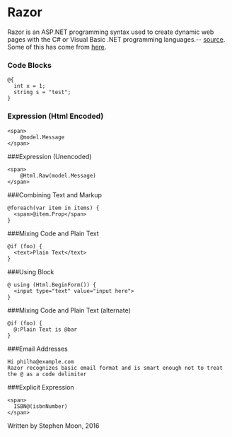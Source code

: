 # Razor

Razor is an ASP.NET programming syntax used to create dynamic web pages with the C# or Visual Basic .NET programming languages.-- 
[source](https://en.wikipedia.org/wiki/ASP.NET_Razor). Some of this has come from [here](http://haacked.com/archive/2011/01/06/razor-syntax-quick-reference.aspx/). 

### Code Blocks
```
@{ 
  int x = 1; 
  string s = "test";
}
```

### Expression (Html Encoded)	
```
<span>
    @model.Message
</span>
```

###Expression (Unencoded)	
```
<span>
    @Html.Raw(model.Message)
</span>
```

###Combining Text and Markup 
```
@foreach(var item in items) {
  <span>@item.Prop</span> 
}
```
 
###Mixing Code and Plain Text 
```
@if (foo) {
  <text>Plain Text</text> 
}
```

###Using Block 
```
@ using (Html.BeginForm()) {
  <input type="text" value="input here">
}
```

###Mixing Code and Plain Text (alternate)	
```
@if (foo) {
  @:Plain Text is @bar
}
```

###Email Addresses	
```
Hi philha@example.com
Razor recognizes basic email format and is smart enough not to treat the @ as a code delimiter
```

###Explicit Expression	
```
<span>
  ISBN@(isbnNumber)
</span>
```

Written by Stephen Moon, 2016
